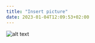 ```yaml
---
title: "Insert picture"
date: 2023-01-04T12:09:53+02:00
---
```


![alt text](https://upload.wikimedia.org/wikipedia/commons/e/e6/Mount_everest.jpg)